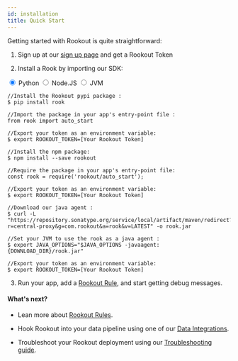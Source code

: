 ```yaml
---
id: installation
title: Quick Start
---
```


Getting started with Rookout is quite straightforward:

1. Sign up at our <a href="http://www.rookout.com/trial">sign up page</a> and get a Rookout Token

2. Install a Rook by importing our SDK:

<div class="tab-container">
<input id="tab1" type="radio" name="tabs" class="tab-button" checked="true" />
<label for="tab1" class="tab-title">Python</label>
<input id="tab2" type="radio" name="tabs" class="tab-button" />
<label for="tab2" class="tab-title">Node.JS</label>
<input id="tab3" type="radio" name="tabs" class="tab-button" />
<label for="tab3" class="tab-title">JVM</label>
<div id="content1" class="tab-content hljs">

    //Install the Rookout pypi package :  
    $ pip install rook

    //Import the package in your app's entry-point file :  
    from rook import auto_start

    //Export your token as an environment variable:
    $ export ROOKOUT_TOKEN=[Your Rookout Token]

</div>
<div id="content2" class="tab-content hljs">

    //Install the npm package:
    $ npm install --save rookout

    //Require the package in your app's entry-point file:
    const rook = require('rookout/auto_start');

    //Export your token as an environment variable:
    $ export ROOKOUT_TOKEN=[Your Rookout Token]

</div>
<div id="content3" class="tab-content hljs">

    //Download our java agent :
    $ curl -L "https://repository.sonatype.org/service/local/artifact/maven/redirect?r=central-proxy&g=com.rookout&a=rook&v=LATEST" -o rook.jar

    //Set your JVM to use the rook as a java agent :  
    $ export JAVA_OPTIONS="$JAVA_OPTIONS -javaagent:{DOWNLOAD_DIR}/rook.jar"

    //Export your token as an environment variable:
    $ export ROOKOUT_TOKEN=[Your Rookout Token]

</div>
</div>

3. Run your app, add a [Rookout Rule](rules-index.md), and start getting debug messages.

#### What's next?

- Lean more about [Rookout Rules](rules-index.md).

- Hook Rookout into your data pipeline using one of our [Data Integrations](integrations-home.md).

- Troubleshoot your Rookout deployment using our [Troubleshooting guide](troubleshooting-rules.md).